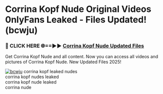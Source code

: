 # Corrina Kopf Nude Original Videos 0nlyFans Leaked - Files Updated! (bcwju)

<h3>🔴 CLICK HERE 🌐==►► <a href="https://tinyurl.com/yrmya6cz" rel="nofollow">Corrina Kopf Nude Updated Files</a></h3>

Get Corrina Kopf Nude and all content. Now you can access all videos and pictures of Corrina Kopf Nude. New Updated Files 2025!

[![bcwju](https://i.imgur.com/FMdXYCs.gif)](https://tinyurl.com/yrmya6cz)
corrina kopf leaked nudes<br>
corrina kopf nudes leaked<br>
corrina kopf nude leaked<br>
corrina nude